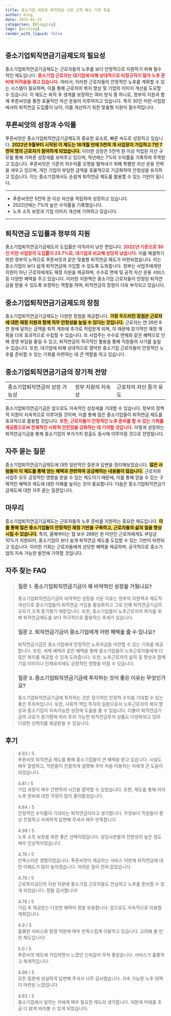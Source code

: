 ```yaml
---
title: 중소기업 새로운 퇴직연금 시장 고착 해소 기회 창출
author: bing
date: 2025-01-25
categories: [Blogging]
tags: [writing]
render_with_liquid: false
---
```



<h2 id='중소기업퇴직연금기금제도의 필요성'>중소기업퇴직연금기금제도의 필요성</h2>

<p>중소기업퇴직연금기금제도는 근로자들의 노후를 보다 안정적으로 지원하기 위해 필수적인 제도입니다. <b><span style="color: #ee2323;">중소기업 근로자는 대기업에 비해 상대적으로 비정규직이 많아 노후 준비에 어려움을 겪고 있습니다.</span></b> 따라서, 이러한 근로자들이 안정적인 노후를 계획할 수 있는 시스템이 필요하며, 이를 통해 근로자의 복지 향상 및 기업의 이미지 개선을 도모할 수 있습니다. 이 제도는 퇴직 후 생계를 보장하는 여러 방식 중 하나로, 정부의 지원과 함께 푸른씨앗을 통한 효율적인 자산 운용이 이루어지고 있습니다. 특히 30인 미만 사업장에서의 퇴직연금 도입률이 낮아, 이를 개선하기 위한 맞춤형 지원이 필수적입니다.</p>

<h2 id='푸른씨앗의 성장과 수익률'>푸른씨앗의 성장과 수익률</h2>

<p>푸른씨앗은 중소기업퇴직연금기금제도의 중요한 요소로, 빠른 속도로 성장하고 있습니다. <b><span style="background-color: #ffe066;">2022년 9월부터 시작된 이 제도는 16개월 만에 5천여 개 사업장이 가입하고 7만 7천여 명의 근로자가 참여하게 되었습니다.</span></b> 이러한 성장은 5천억 원 이상 적립된 자산 규모를 통해 가파른 성장세를 보여주고 있으며, 작년에는 7%의 수익률을 기록하여 주목받고 있습니다. 푸른씨앗은 기존의 저수익률 오명을 떨쳐내기 위해 특별한 자산 운용 전략을 세우고 있으며, 개인 기업이 부담한 금액을 효율적으로 기금화하여 안정성을 유지하고 있습니다. 이는 중소기업에서도 손쉽게 퇴직연금 제도를 활용할 수 있는 기반이 됩니다.</p>

<hr />

<ul>
    <li>푸른씨앗은 5천억 원 이상 자산을 적립하며 성장하고 있습니다.</li>
    <li>2022년에는 7%의 높은 수익률을 기록했습니다.</li>
    <li>노후 소득 보장과 기업 이미지 개선에 기여하고 있습니다.</li>
</ul>

<hr />

<h2 id='퇴직연금 도입률과 정부의 지원'>퇴직연금 도입률과 정부의 지원</h2>

<p>중소기업퇴직연금기금제도의 도입률은 아직까지 낮은 편입니다. <b><span style="color: #ee2323;">2022년 기준으로 30인 미만 사업장의 도입률이 23.7%로, 대기업과 비교해 상당히 낮습니다.</span></b> 이를 해결하기 위한 정부의 노력으로 푸른씨앗과 같은 맞춤형 퇴직연금 제도가 마련되었습니다. 이는 중소기업이 보다 쉽게 퇴직연금에 가입할 수 있도록 도와줍니다. 정부는 사업주에게만 지원이 아닌 근로자에게도 재정 지원을 제공하며, 수수료 면제 및 공적 자산 운용 서비스 등 다양한 혜택을 주고 있습니다. 이러한 지원책은 중소기업 근로자들이 안정된 퇴직연금을 받을 수 있도록 보장하는 역할을 하며, 퇴직연금의 장점이 더욱 부각되고 있습니다.</p>

<h2 id='중소기업퇴직연금기금제도의 장점'>중소기업퇴직연금기금제도의 장점</h2>

<p>중소기업퇴직연금기금제도는 다양한 장점을 제공합니다. <b><span style="background-color: #ffe066;">가장 두드러진 장점은 근로자에 대한 재정 지원과 함께 직무 안정성을 높일 수 있다는 것입니다.</span></b> 근로자는 연 26만 8천 원에 달하는 금액을 퇴직 계좌에 추가로 적립받게 되며, 이 때문에 장기적인 재정 계획을 더욱 효과적으로 수립할 수 있습니다. 또 사업주는 수수료 면제와 같은 혜택으로 인해 경영 부담을 줄일 수 있고, 퇴직연금의 적극적인 활용을 통해 직원들의 사기를 높일 수 있습니다. 또한, 대기업에 비해 상대적으로 열악한 중소기업 근로자들이 안정적인 노후를 준비할 수 있는 기회를 마련하는 데 큰 역할을 하고 있습니다.</p>

<h2 id='중소기업퇴직연금기금의 장기적 전망'>중소기업퇴직연금기금의 장기적 전망</h2>

<table>
    <tr>
        <td>중소기업퇴직연금의 성장 가능성</td>
        <td>정부 지원의 지속성</td>
        <td>근로자의 자산 증가 유도</td>
    </tr>
</table>

<p>중소기업퇴직연금기금은 앞으로도 지속적인 성장세를 기대할 수 있습니다. 정부의 정책적 지원이 지속적으로 이루어질 것이며, 이를 통해 많은 중소기업들이 퇴직연금 제도를 효과적으로 활용할 것입니다. <b><span style="color: #ee2323;">또한, 근로자들이 안정적인 노후 준비를 할 수 있는 기회를 제공함으로써 전체적인 사회적 안전망을 강화하는 데 기여할 것입니다.</span></b> 이렇게 성장하는 퇴직연금기금을 통해 중소기업의 부가가치 창출도 동시에 이루어질 것으로 전망됩니다.</p>

<h2 id='자주 묻는 질문'>자주 묻는 질문</h2>

<p>중소기업퇴직연금기금제도에 대한 일반적인 질문과 답변을 정리해보았습니다. <b><span style="background-color: #ffe066;">많은 사람들이 이 제도를 통해 얻는 혜택과 관련하여 궁금해하는 내용들이 많습니다.</span></b> 근로자와 사업주 모두 긍정적인 영향을 받을 수 있는 제도이기 때문에, 이를 통해 얻을 수 있는 구체적인 혜택과 제도에 대한 이해를 높이는 것이 중요합니다. 다음은 중소기업퇴직연금기금제도에 대한 자주 묻는 질문입니다.</p>

<h2 id='마무리'>마무리</h2>

<p>중소기업퇴직연금기금제도는 근로자들의 노후 준비를 지원하는 중요한 제도입니다. <b><span style="background-color: #ffe066;">이를 통해 많은 중소기업들이 안정적인 재정 기반을 구축하고, 근로자들의 삶의 질을 향상시킬 수 있습니다.</span></b> 특히, 올해부터는 월 보수 268만 원 미만인 근로자에게도 부담금 10%가 지원되어, 중소기업이 보다 쉽게 퇴직연금 제도를 도입할 수 있는 기반이 마련되고 있습니다. 이러한 기회는 근로자들에게 상당한 혜택을 제공하며, 궁극적으로 중소기업의 지속 가능한 발전에 기여할 것입니다.</p>


<h2 id='자주_찾는_FAQ'>자주 찾는 FAQ</h2>
<div itemscope="" itemtype="https://schema.org/FAQPage"> 
<blockquote> 
<div itemscope="" itemprop="mainEntity" itemtype="https://schema.org/Question"> 
<h3 itemprop="name">질문 1. 중소기업퇴직연금기금이 왜 비약적인 성장을 거뒀나요?</h3> 
<div itemscope="" itemprop="acceptedAnswer" itemtype="https://schema.org/Answer"> 
<span itemprop="text"> 
<p>중소기업퇴직연금기금이 비약적인 성장을 거둔 이유는 정부의 지원책과 제도적 개선으로 중소기업들이 퇴직연금 가입을 활성화하고 그로 인해 퇴직연금기금의 규모가 크게 증가했기 때문입니다. 또한, 중소기업들이 노후근로자의 복지를 위해 퇴직연금제도를 보다 적극적으로 활용하는 추세가 있습니다.</p> 
</span> 
</div> 
</div> 
<div itemscope="" itemprop="mainEntity" itemtype="https://schema.org/Question"> 
<h3 itemprop="name">질문 2. 퇴직연금기금이 중소기업에게 어떤 혜택을 줄 수 있나요?</h3> 
<div itemscope="" itemprop="acceptedAnswer" itemtype="https://schema.org/Answer"> 
<span itemprop="text"> 
<p>퇴직연금기금은 중소기업에게 안정적인 노후자금을 마련할 수 있는 기회를 제공합니다. 또한, 세제 혜택과 같은 혜택을 통해 중소기업들이 노후근로자들에게 더 많은 복지를 제공할 수 있게 도와줍니다. 또한, 노후근로자의 삶의 질 향상과 함께 기업 이미지나 인재유치에도 긍정적인 영향을 미칠 수 있습니다.</p> 
</span> 
</div> 
</div> 
<div itemscope="" itemprop="mainEntity" itemtype="https://schema.org/Question"> 
<h3 itemprop="name">질문 3. 중소기업퇴직연금기금에 투자하는 것이 좋은 이유는 무엇인가요?</h3> 
<div itemscope="" itemprop="acceptedAnswer" itemtype="https://schema.org/Answer"> 
<span itemprop="text"> 
<p>중소기업퇴직연금기금에 투자하는 것은 장기적인 안정적 수익을 기대할 수 있는 좋은 투자처입니다. 또한, 사회적 책임 투자의 일환으로서 노후근로자의 복지 향상과 중소기업의 지속가능한 성장에 도움을 줄 수 있습니다. 더불어 퇴직연금기금의 규모가 증가함에 따라 투자 가능한 퇴직연금투자 상품도 다양화되고 있어 다양한 선택지를 제공받을 수 있습니다.</p> 
</span> 
</div> 
</div> 
</blockquote> 
</div>
<h2 id='후기'>후기</h2>
<div itemscope itemtype="https://schema.org/Product">
  <blockquote>
  <div itemprop="review" itemscope itemtype="https://schema.org/Review">
      <div itemprop="reviewRating" itemscope itemtype="https://schema.org/Rating"> <span itemprop="ratingValue">4.93</span> / <span itemprop="bestRating">5</span> </div>
      <span itemprop="reviewBody">푸른씨앗 퇴직연금 제도를 통해 중소기업들이 큰 혜택을 받고 있습니다. 시설도 매우 깔끔하고, 직원들이 친절하게 설명해 주어 처음 이용하는 저에게 큰 도움이 되었습니다.</span>
  </div>
  <br>
  <div itemprop="review" itemscope itemtype="https://schema.org/Review">
      <div itemprop="reviewRating" itemscope itemtype="https://schema.org/Rating"> <span itemprop="ratingValue">4.81</span> / <span itemprop="bestRating">5</span> </div>
      <span itemprop="reviewBody">가입 과정이 매우 간편하여 시간을 절약할 수 있었습니다. 또한, 제도를 통해 저의 노후 준비에 대한 걱정이 많이 줄어들었습니다.</span>
  </div>
  <br>
  <div itemprop="review" itemscope itemtype="https://schema.org/Review">
      <div itemprop="reviewRating" itemscope itemtype="https://schema.org/Rating"> <span itemprop="ratingValue">4.84</span> / <span itemprop="bestRating">5</span> </div>
      <span itemprop="reviewBody">안정적인 수익률이 기대되는 퇴직연금이라고 생각합니다. 무엇보다 직원들이 항상 친절하고 자세하게 답변해 주셔서 매우 만족합니다.</span>
  </div>
  <br>
  <div itemprop="review" itemscope itemtype="https://schema.org/Review">
      <div itemprop="reviewRating" itemscope itemtype="https://schema.org/Rating"> <span itemprop="ratingValue">4.99</span> / <span itemprop="bestRating">5</span> </div>
      <span itemprop="reviewBody">노후 소득 보장을 위한 좋은 선택이었습니다. 상담사분들의 전문성이 높은 점도 매우 인상적이었습니다.</span>
  </div>
  <br>
  <div itemprop="review" itemscope itemtype="https://schema.org/Review">
      <div itemprop="reviewRating" itemscope itemtype="https://schema.org/Rating"> <span itemprop="ratingValue">4.76</span> / <span itemprop="bestRating">5</span> </div>
      <span itemprop="reviewBody">만족스러운 경험이었습니다. 푸른씨앗이 제공하는 서비스 덕분에 퇴직연금에 대한 이해도가 많이 높아졌습니다. 어려운 점이 전혀 없었습니다.</span>
  </div>
  <br>
  <div itemprop="review" itemscope itemtype="https://schema.org/Review">
      <div itemprop="reviewRating" itemscope itemtype="https://schema.org/Rating"> <span itemprop="ratingValue">4.79</span> / <span itemprop="bestRating">5</span> </div>
      <span itemprop="reviewBody">근로복지공단의 지원 덕분에 중소기업 근로자들도 안심하고 노후를 준비할 수 있게 되었습니다. 정말 감사합니다!</span>
  </div>
  <br>
  <div itemprop="review" itemscope itemtype="https://schema.org/Review">
      <div itemprop="reviewRating" itemscope itemtype="https://schema.org/Rating"> <span itemprop="ratingValue">4.78</span> / <span itemprop="bestRating">5</span> </div>
      <span itemprop="reviewBody">가입 후 제공받는 다양한 혜택이 정말 유용합니다. 앞으로도 지속적으로 이용할 계획입니다.</span>
  </div>
  <br>
  <div itemprop="review" itemscope itemtype="https://schema.org/Review">
      <div itemprop="reviewRating" itemscope itemtype="https://schema.org/Rating"> <span itemprop="ratingValue">4.9</span> / <span itemprop="bestRating">5</span> </div>
      <span itemprop="reviewBody">훌륭한 서비스와 환경 덕분에 매우 만족스럽게 이용하고 있습니다. 고려해 볼 만한 제도입니다!</span>
  </div>
  <br>
  <div itemprop="review" itemscope itemtype="https://schema.org/Review">
      <div itemprop="reviewRating" itemscope itemtype="https://schema.org/Rating"> <span itemprop="ratingValue">5.0</span> / <span itemprop="bestRating">5</span> </div>
      <span itemprop="reviewBody">푸른씨앗 제도에 가입하면서 느꼈던 신뢰감이 무척 좋았습니다. 서비스가 훌륭하고 체계적입니다.</span>
  </div>
  <br>
  <div itemprop="review" itemscope itemtype="https://schema.org/Review">
      <div itemprop="reviewRating" itemscope itemtype="https://schema.org/Rating"> <span itemprop="ratingValue">4.98</span> / <span itemprop="bestRating">5</span> </div>
      <span itemprop="reviewBody">모든 질문에 성실하게 답변해 주셔서 너무 감사했습니다. 지속 가능한 노후 대책이 마련된 느낌입니다.</span>
  </div>
  <br>
  <div itemprop="review" itemscope itemtype="https://schema.org/Review">
      <div itemprop="reviewRating" itemscope itemtype="https://schema.org/Rating"> <span itemprop="ratingValue">4.83</span> / <span itemprop="bestRating">5</span> </div>
      <span itemprop="reviewBody">중소기업에서 일하는 저에게 매우 필요한 제도라 생각합니다. 덕분에 미래를 조금 더 밝게 바라볼 수 있게 되었습니다.</span>
  </div>
  </blockquote>
</div>
